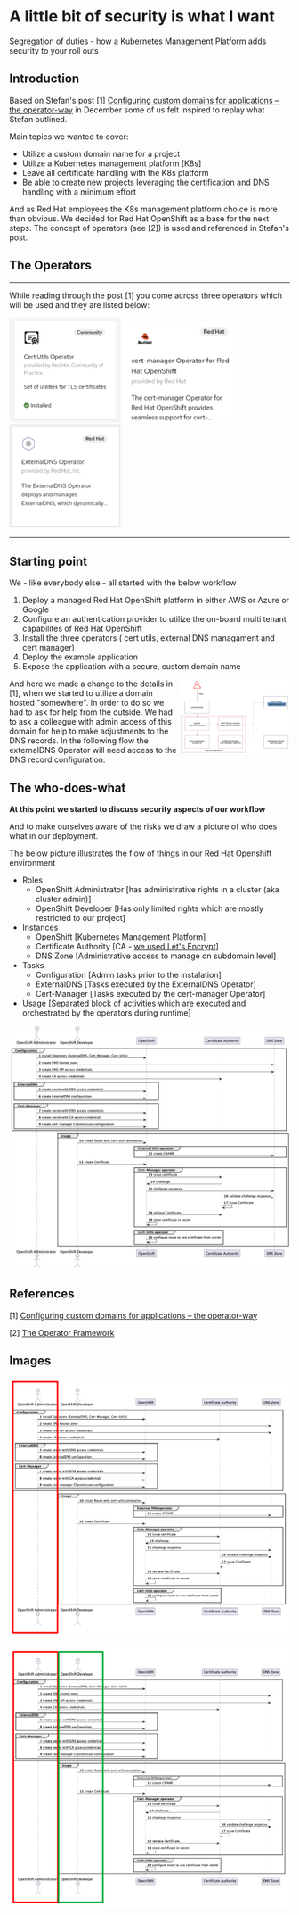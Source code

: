 # A little bit of security is what I want

Segregation of duties - how a Kubernetes Management Platform adds security to your roll outs

## Introduction

Based on Stefan's post [1] [Configuring custom domains for applications – the operator-way](https://www.opensourcerers.org/2022/12/12/configuring-custom-domains-for-applications-the-operator-way/) in December some of us felt inspired to replay what Stefan outlined.

Main topics we wanted to cover:
* Utilize a custom domain name for a project
* Utilize a Kubernetes management platform [K8s]
* Leave all certificate handling with the K8s platform
* Be able to create new projects leveraging the certification and DNS handling with a minimum effort

And as Red Hat employees the K8s management platform choice is more than obvious. We decided for Red Hat OpenShift as a base for the next steps. The concept of operators (see [2]) is used and referenced in Stefan's post.

## The Operators

---

While reading through the post [1] you come across three operators which will be used and they are listed below:

[//]:![cert-utils-operator](images/cert-utils-op.png)
[//]:![cert-utils-operator](images/cert-manager.png)
[//]:![cert-utils-operator](images/ext-dns-op.png)

<img src="images/cert-utils-op.png" alt="cert-utils-operator" width="200"/>
<img src="images/cert-manager.png" alt="cert-manager-operator" width="200"/>
<img src="images/ext-dns-op.png" alt="external-dns-operator" width="200"/>

---

## Starting point

We - like everybody else - all started with the below workflow

1. Deploy a managed Red Hat OpenShift platform in either AWS or Azure or Google
2. Configure an authentication provider to utilize the on-board multi tenant capabilites of Red Hat OpenShift
3. Install the three operators ( cert utils, external DNS managament and cert manager)
4. Deploy the example application
5. Expose the application with a secure, custom domain name

<img src="images/hl-architecture-change.png" align="right" alt="high level architecture change" width="200"/> </p>

And here we made a change to the details in [1], when we started to utilize a domain hosted "somewhere". In order to do so we had to ask for help from the outside. We had to ask a colleague with admin access of this domain for help to make adjustments to the DNS records. In the following flow the externalDNS Operator will need access to the DNS record configuration.

## The who-does-what

**At this point we started to discuss security aspects of our workflow**

And to make ourselves aware of the risks we draw a picture of who does what in our deployment.


The below picture illustrates the flow of things in our Red Hat Openshift environment
+ Roles
  + OpenShift Administrator [has administrative rights in a cluster (aka cluster admin)]
  + OpenShift Developer [Has only limited rights which are mostly restricted to our project]
+ Instances
  + OpenShift [Kubernetes Management Platform]
  + Certificate Authority [CA - [we used Let's Encrypt](https://en.wikipedia.org/wiki/Let's_Encrypt)]
  + DNS Zone [Administrative access to manage on subdomain level]
+ Tasks
  + Configuration [Admin tasks prior to the instalation]
  + ExternalDNS [Tasks executed by the ExternalDNS Operator]
  + Cert-Manager [Tasks executed by the cert-manager Operator]
+ Usage [Separated block of activities which are executed and orchestrated by the operators during runtime]

![dns_sequence_overview](images/winkelschleifer-sequence.png)



## References

[1] [Configuring custom domains for applications – the operator-way](https://www.opensourcerers.org/2022/12/12/configuring-custom-domains-for-applications-the-operator-way/)

[2] [The Operator Framework](https://operatorframework.io/)

## Images


![dns_sequence_admin](images/winkelschleifer-sequence-admin.png)

![dns_sequence_developer](images/winkelschleifer-sequence-Developer2.png)